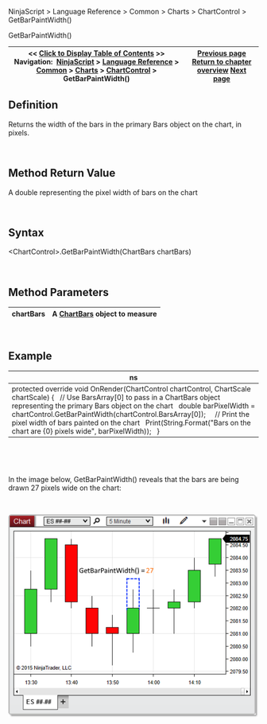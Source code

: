 ﻿


NinjaScript \> Language Reference \> Common \> Charts \> ChartControl \> GetBarPaintWidth()






















GetBarPaintWidth()







| \<\< [Click to Display Table of Contents](chartcontrol_getbarpaintwidth.md) \>\> **Navigation:**     [NinjaScript](ninjascript.md) \> [Language Reference](language_reference_wip.md) \> [Common](common.md) \> [Charts](chart.md) \> [ChartControl](chartcontrol.md) \> GetBarPaintWidth() | [Previous page](firsttimepainted.md) [Return to chapter overview](chartcontrol.md) [Next page](getslotindexbytime.md) |
| --- | --- |











## Definition


Returns the width of the bars in the primary Bars object on the chart, in pixels.


 


## Method Return Value


A double representing the pixel width of bars on the chart


 


## Syntax
\<ChartControl\>.GetBarPaintWidth(ChartBars chartBars)


 


## 


## Method Parameters




| chartBars | A [ChartBars](chartbars.md) object to measure |
| --- | --- |



 


## 


## Example




| ns |
| --- |
| protected override void OnRender(ChartControl chartControl, ChartScale chartScale) {    // Use BarsArray\[0] to pass in a ChartBars object representing the primary Bars object on the chart    double barPixelWidth \= chartControl.GetBarPaintWidth(chartControl.BarsArray\[0]);      // Print the pixel width of bars painted on the chart    Print(String.Format("Bars on the chart are {0} pixels wide", barPixelWidth));    } |



 


 


In the image below, GetBarPaintWidth() reveals that the bars are being drawn 27 pixels wide on the chart:


 


![ChartControl_GetBarPaintWidth](chartcontrol_getbarpaintwidth.png)








